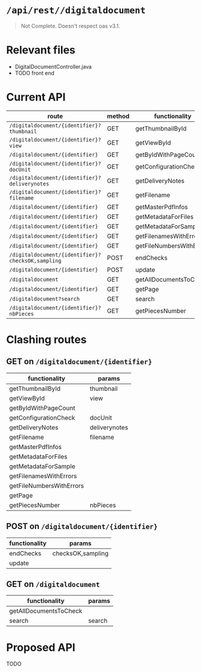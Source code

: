 # `/api/rest//digitaldocument`
> Not Complete.
> Doesn't respect oas v3.1.

# Relevant files
- DigitalDocumentController.java
- TODO front end

# Current API
|route|method|functionality|
|-|-|-|
|`/digitaldocument/{identifier}?thumbnail`|GET|getThumbnailById|
|`/digitaldocument/{identifier}?view`|GET|getViewById|
|`/digitaldocument/{identifier}`|GET|getByIdWithPageCount|
|`/digitaldocument/{identifier}?docUnit`|GET|getConfigurationCheck|
|`/digitaldocument/{identifier}?deliverynotes`|GET|getDeliveryNotes|
|`/digitaldocument/{identifier}?filename`|GET|getFilename|
|`/digitaldocument/{identifier}`|GET|getMasterPdfInfos|
|`/digitaldocument/{identifier}`|GET|getMetadataForFiles|
|`/digitaldocument/{identifier}`|GET|getMetadataForSample|
|`/digitaldocument/{identifier}`|GET|getFilenamesWithErrors|
|`/digitaldocument/{identifier}`|GET|getFileNumbersWithErrors|
|`/digitaldocument/{identifier}?checksOK,sampling`|POST|endChecks|
|`/digitaldocument/{identifier}`|POST|update|
|`/digitaldocument`|GET|getAllDocumentsToCheck|
|`/digitaldocument/{identifier}`|GET|getPage|
|`/digitaldocument?search`|GET|search|
|`/digitaldocument/{identifier}?nbPieces`|GET|getPiecesNumber|

# Clashing routes

## GET on `/digitaldocument/{identifier}`
|functionality|params|
|-|-|
|getThumbnailById|thumbnail|
|getViewById|view|
|getByIdWithPageCount||
|getConfigurationCheck|docUnit|
|getDeliveryNotes|deliverynotes|
|getFilename|filename|
|getMasterPdfInfos||
|getMetadataForFiles||
|getMetadataForSample||
|getFilenamesWithErrors||
|getFileNumbersWithErrors||
|getPage||
|getPiecesNumber|nbPieces|

## POST on `/digitaldocument/{identifier}`
|functionality|params|
|-|-|
|endChecks|checksOK,sampling|
|update||

## GET on `/digitaldocument`
|functionality|params|
|-|-|
|getAllDocumentsToCheck||
|search|search|

# Proposed API
TODO